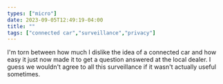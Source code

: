 ```yaml
---
types: ["micro"]
date: 2023-09-05T12:49:19-04:00
title: ""
tags: ["connected car","surveillance","privacy"]
---
```

I'm torn between how much I dislike the idea of a connected car and how easy it just now made it to get a question answered at the local dealer. I guess we wouldn't agree to all this surveillance if it wasn't actually useful sometimes.
